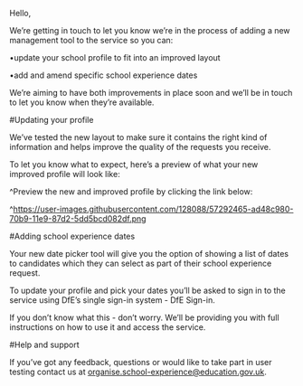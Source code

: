Hello,

We’re getting in touch to let you know we’re in the process of adding a new management tool to the service so you can: 

•update your school profile to fit into an improved layout 


•add and amend specific school experience dates 



We’re aiming to have both improvements in place soon and we’ll be in touch to let you know when they’re available.

#Updating your profile

We’ve tested the new layout to make sure it contains the right kind of information and helps improve the quality of the requests you receive.

To let you know what to expect, here’s a preview of what your new improved profile will look like:

^Preview the new and improved profile by clicking the link below:

^https://user-images.githubusercontent.com/128088/57292465-ad48c980-70b9-11e9-87d2-5dd5bcd082df.png


#Adding school experience dates


Your new date picker tool will give you the option of showing a list of dates to candidates which they can select as part of their school experience request.


To update your profile and pick your dates you’ll be asked to sign in to the service using DfE’s single sign-in system - DfE Sign-in.


If you don’t know what this - don’t worry. We’ll be providing you with full instructions on how to use it and access the service.


#Help and support 

If you’ve got any feedback, questions or would like to take part in user testing contact us at organise.school-experience@education.gov.uk.